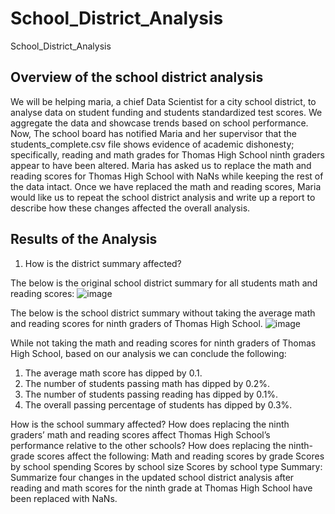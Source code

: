 # School_District_Analysis
School_District_Analysis
## Overview of the school district analysis

We will be helping maria, a chief Data Scientist for a city school district, to analyse data on student funding and students standardized test scores. We aggregate the data and showcase trends based on school performance.
Now, The school board has notified Maria and her supervisor that the students_complete.csv file shows evidence of academic dishonesty; specifically, reading and math grades for Thomas High School ninth graders appear to have been altered. 
Maria has asked us to replace the math and reading scores for Thomas High School with NaNs while keeping the rest of the data intact.
Once we have replaced the math and reading scores, Maria would like us to repeat the school district analysis and write up a report to describe how these changes affected the overall analysis.

## Results of the Analysis

1. How is the district summary affected?

The below is the original school district summary for all students math and reading scores:
![image](https://user-images.githubusercontent.com/111020934/188299514-05bd94d8-008b-439f-9de1-903c752d861a.png)

The below is the school district summary without taking the average math and reading scores for ninth graders of Thomas High School.
![image](https://user-images.githubusercontent.com/111020934/188299525-668b2954-177b-4427-9b22-2fd53180cbcc.png)

While not taking the math and reading scores for ninth graders of Thomas High School, based on our analysis we can conclude the following:
  1. The average math score has dipped by 0.1.
  2. The number of students passing math has dipped by 0.2%.
  3. The number of students passing reading has dipped by 0.1%.
  4. The overall passing percentage of students has dipped by 0.3%.

How is the school summary affected?
How does replacing the ninth graders’ math and reading scores affect Thomas High School’s performance relative to the other schools?
How does replacing the ninth-grade scores affect the following:
Math and reading scores by grade
Scores by school spending
Scores by school size
Scores by school type
Summary: Summarize four changes in the updated school district analysis after reading and math scores for the ninth grade at Thomas High School have been replaced with NaNs.
